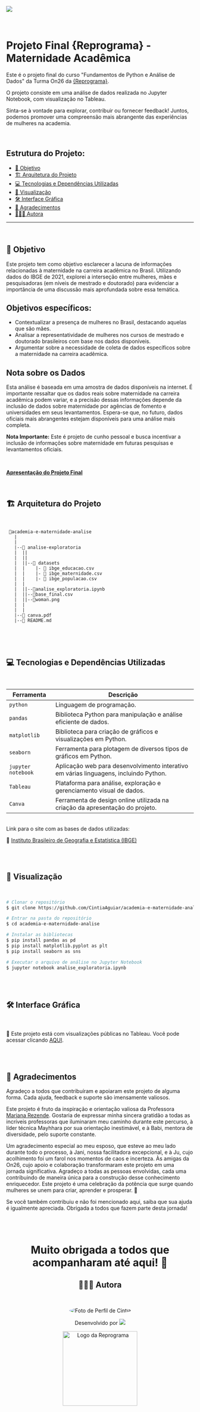 ![](https://github.com/CintiaAguiar/academia-e-maternidade-analise/blob/main/analise-exploratoria/woman.png)

# <br> Projeto Final {Reprograma} - Maternidade Acadêmica

Este é o projeto final do curso "Fundamentos de Python e Análise de Dados" da Turma On26 da [{Reprograma}](https://www.reprograma.com.br/).

O projeto consiste em uma análise de dados realizada no Jupyter Notebook, com visualização no Tableau.

Sinta-se à vontade para explorar, contribuir ou fornecer feedback! Juntos, podemos promover uma compreensão mais abrangente das experiências de mulheres na academia.

<br>

## Estrutura do Projeto:
<!--ts-->

- [🎯 Objetivo](#-Objetivo)
- [🏗️ Arquitetura do Projeto](#-Arquitetura-do-Projeto)
- [💻 Tecnologias e Dependências Utilizadas](#-Tecnologias-e-Dependências-Utilizadas)
- [🔧 Visualização](#-Visualização)
- [🛠️ Interface Gráfica](#-Interface-Gráfica)
- [🙏 Agradecimentos](#-Agradecimentos)
- [👩🏾‍💻 Autora](#-Autora)

---

<!--ts-->

<br>

## 🎯 Objetivo
Este projeto tem como objetivo esclarecer a lacuna de informações relacionadas à maternidade na carreira acadêmica no Brasil. Utilizando dados do IBGE de 2021, explorei a interseção entre mulheres, mães e pesquisadoras (em níveis de mestrado e doutorado) para evidenciar a importância de uma discussão mais aprofundada sobre essa temática.

## Objetivos específicos:
- Contextualizar a presença de mulheres no Brasil, destacando aquelas que são mães.
- Analisar a representatividade de mulheres nos cursos de mestrado e doutorado brasileiros com base nos dados disponíveis.
- Argumentar sobre a necessidade de coleta de dados específicos sobre a maternidade na carreira acadêmica.

## Nota sobre os Dados
Esta análise é baseada em uma amostra de dados disponíveis na internet. É importante ressaltar que os dados reais sobre maternidade na carreira acadêmica podem variar, e a precisão dessas informações depende da inclusão de dados sobre maternidade por agências de fomento e universidades em seus levantamentos. Espera-se que, no futuro, dados oficiais mais abrangentes estejam disponíveis para uma análise mais completa.

**Nota Importante:** Este é projeto de cunho pessoal e busca incentivar a inclusão de informações sobre maternidade em futuras pesquisas e levantamentos oficiais.

<br>

**[Apresentação do Projeto Final](https://www.canva.com/design/DAF198g1AiI/BxHt-XCF1e8vkqsANClkjg/edit?utm_content=DAF198g1AiI&utm_campaign=designshare&utm_medium=link2&utm_source=sharebutton)**

<br>

## 🏗️ Arquitetura do Projeto

<br>

```
 📁academia-e-maternidade-analise
   |
   |
   |--📁 analise-exploratoria
   |  ||
   |  ||
   |  ||--📁 datasets
   |  |    |- 📄 ibge_educacao.csv
   |  |    |- 📄 ibge_maternidade.csv
   |  |    |- 📄 ibge_populacao.csv
   |  |    
   |  ||--📄analise_exploratoria.ipynb
   |  ||--📄base_final.csv
   |  ||--📄woman.png
   |  |
   |  |
   |--📄 canva.pdf
   |--📄 README.md
   

```

<br>
<br>

## 💻 Tecnologias e Dependências Utilizadas

<br>

| Ferramenta | Descrição |
| --- | --- |
| `python` | Linguagem de programação. |
| `pandas` | Biblioteca Python para manipulação e análise eficiente de dados.|
| `matplotlib` | Biblioteca para criação de gráficos e visualizações em Python.|
| `seaborn` | Ferramenta para plotagem de diversos tipos de gráficos em Python.|
| `jupyter notebook` | Aplicação web para desenvolvimento interativo em várias linguagens, incluindo Python.|
| `Tableau` | Plataforma para análise, exploração e gerenciamento visual de dados.|
| `Canva` | Ferramenta de design online utilizada na criação da apresentação do projeto.|

<br>
Link para o site com as bases de dados utilizadas:

📝 [Instituto Brasileiro de Geografia e Estatística (IBGE)](https://www.ibge.gov.br/)

<br>
<br>

## 🔧 Visualização

<br>

```bash
# Clonar o repositório
$ git clone https://github.com/CintiaAguiar/academia-e-maternidade-analise.git

# Entrar na pasta do repositório
$ cd academia-e-maternidade-analise

# Instalar as bibliotecas
$ pip install pandas as pd
$ pip install matplotlib.pyplot as plt
$ pip install seaborn as sns

# Executar o arquivo de análise no Jupyter Notebook
$ jupyter notebook analise_exploratoria.ipynb

```
<br>
<br>

## 🛠️ Interface Gráfica

<br>

📌 Este projeto está com visualizações públicas no Tableau. Você pode acessar clicando [AQUI](https://public.tableau.com/views/AInvisibilidadedaMaternidadenaCarreiraAcadmica/Histria1?:language=pt-BR&:display_count=n&:origin=viz_share_link).

<br>
<br>

## 🙏 Agradecimentos

Agradeço a todos que contribuíram e apoiaram este projeto de alguma forma. Cada ajuda, feedback e suporte são imensamente valiosos.

Este projeto é fruto da inspiração e orientação valiosa da Professora [Mariana Rezende](https://www.linkedin.com/in/mariana-vb-rezende/). Gostaria de expressar minha sincera gratidão a todas as incríveis professoras que iluminaram meu caminho durante este percurso, à líder técnica Mayhhara por sua orientação inestimável, e à Babi, mentora de diversidade, pelo suporte constante.

Um agradecimento especial ao meu esposo, que esteve ao meu lado durante todo o processo, à Jani, nossa facilitadora excepcional, e à Ju, cujo acolhimento foi um farol nos momentos de caos e incerteza. Às amigas da On26, cujo apoio e colaboração transformaram este projeto em uma jornada significativa. Agradeço a todas as pessoas envolvidas, cada uma contribuindo de maneira única para a construção desse conhecimento enriquecedor. Este projeto é uma celebração da potência que surge quando mulheres se unem para criar, aprender e prosperar. 🚀

Se você também contribuiu e não foi mencionado aqui, saiba que sua ajuda é igualmente apreciada. Obrigada a todos que fazem parte desta jornada!

<br>
<br>

<span align="center">

# Muito obrigada a todos que acompanharam até aqui! 💜


## 🙋🏾‍♀️ Autora

<br>

<p align="center">
  <a>
    <img style="border-radius: 50%;" src="https://imgur.com/sKLVGPl" alt="Foto de Perfil de Cintia"/>
    <br/>
  </a>
</p>

<p align="center"> Desenvolvido por <a href="https://www.linkedin.com/in/cintiaaguiar/" target="_blank"><img src="https://img.shields.io/badge/-Cintia_Aguiar-blue?style=flat-square&logo=Linkedin&logoColor=white&link=https://www.linkedin.com/in/cintiaaguiar/" target="_blank"></a> </p>

<p align="center">
  <img src="https://user-images.githubusercontent.com/84551213/171416454-ab93ab7f-e5a0-4276-81ec-4f5cb79dff31.png" alt="Logo da Reprograma" border="0" width="200" />
</p>
